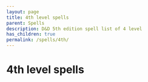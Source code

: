 ```yaml
---
layout: page
title: 4th level spells 
parent: Spells
description: D&D 5th edition spell list of 4 level
has_children: true
permalink: /spells/4th/
---
```

# 4th level spells 
